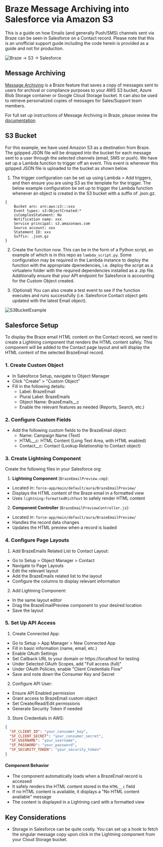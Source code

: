# Braze Message Archiving into Salesforce via Amazon S3

This is a guide on how Emails (and generally Push/SMS) channels sent via Braze can be seen in Salesforce on a Contact record. Please note that this is an unofficial support guide including the code herein is provided as a guide and not for production.

![Braze -> S3 -> Salesforce](https://braze-images.com/appboy/communication/assets/image_assets/images/67292b90b4326e006374015f/original.png?1730751376)

## Message Archiving
[Message Archiving](https://www.braze.com/docs/user_guide/data_and_analytics/export_braze_data/message_archiving) is a Braze feature that saves a copy of messages sent to users for archival or compliance purposes to your AWS S3 bucket, Azure Blob Storage container or Google Cloud Storage bucket. It can also be used to retrieve personalized copies of messages for Sales/Support team members.

For full set up instructions of Message Archiving in Braze, please review the [documentation](https://www.braze.com/docs/user_guide/data_and_analytics/export_braze_data/message_archiving/#how-it-works).

## S3 Bucket
For this example, we have used Amazon S3 as a destination from Braze. The gzipped JSON file will be dropped into the bucket for each message sent to a user through the selected channels (email, SMS or push). We have set up a Lambda function to trigger off an event. This event is whenever this gzipped JSON file is uploaded to the bucket as shown below.

1. The trigger configuration can be set up using Lambda > Add triggers, and then ensure you are using S3 as the template for the trigger. The below example configuration be set up to trigger the Lambda function whenever an object is created in the S3 bucket with a suffix of .json.gz.

```
{
    Bucket arn: arn:aws:s3:::xxx
    Event types: s3:ObjectCreated:*
    isComplexStatement: No
    Notification name: xxx
    Service principal: s3.amazonaws.com
    Source account: xxx
    Statement ID: xxx
    Suffix: .json.gz        
}
```

2. Create the function now. This can be in the form of a Python script, an example of which is in this repo as ```lambda_script.py```. Some configuration may be required in the Lambda instance to deploy the function with the appropriate dpenedencies, i.e. deploy the script as a virtualenv folder with the required dependencies installed as a .zip file. Additionally ensure that your API endpoint for Salesforce is accounting for the Custom Object created.

3. (Optional) You can also create a test event to see if the function executes and runs successfully (i.e. Salesforce Contact object gets updated with the latest Email object).


![S3BucketExample](https://braze-images.com/appboy/communication/assets/image_assets/images/6729330926f8e900706b25ef/original.png?1730753289)


## Salesforce Setup

To display the Braze email HTML content on the Contact record, we need to create a Lightning component that renders the HTML content safely. This component will be added to the Contact page layout and will display the HTML content of the selected BrazeEmail record.


### 1. Create Custom Object
- In Salesforce Setup, navigate to Object Manager
- Click "Create" > "Custom Object"
- Fill in the following details:
  - Label: BrazeEmail
  - Plural Label: BrazeEmails
  - Object Name: BrazeEmails__c
  - Enable the relevant features as needed (Reports, Search, etc.)

### 2. Configure Custom Fields
- Add the following custom fields to the BrazeEmail object:
    - Name: Campaign Name (Text)
    - HTML__c: HTML Content (Long Text Area, with HTML enabled)
    - Contact__c: Contact (Lookup Relationship to Contact object)

### 3. Create Lightning Component
Create the following files in your Salesforce org:

1. **Lightning Component** (`BrazeEmailPreview.cmp`):
 - Located in: `force-app/main/default/aura/BrazeEmailPreview/`
 - Displays the HTML content of the Braze email in a formatted view
 - Uses `lightning:formattedRichText` to safely render HTML content

2. **Component Controller** (`BrazeEmailPreviewController.js`):
 - Located in: `force-app/main/default/aura/BrazeEmailPreview/`
 - Handles the record data changes
 - Updates the HTML preview when a record is loaded

### 4. Configure Page Layouts
1. Add BrazeEmails Related List to Contact Layout:
 - Go to Setup > Object Manager > Contact
 - Navigate to Page Layouts
 - Edit the relevant layout
 - Add the BrazeEmails related list to the layout
 - Configure the columns to display relevant information

2. Add Lightning Component:
 - In the same layout editor
 - Drag the BrazeEmailPreview component to your desired location
 - Save the layout

### 5. Set Up API Access
1. Create Connected App:
 - Go to Setup > App Manager > New Connected App
 - Fill in basic information (name, email, etc.)
 - Enable OAuth Settings
 - Set Callback URL to your domain or https://localhost for testing
 - Under Selected OAuth Scopes, add "Full access (full)"
 - Under OAuth Policies, enable "Client Credentials Flow"
 - Save and note down the Consumer Key and Secret

2. Configure API User:
 - Ensure API Enabled permission
 - Grant access to BrazeEmail custom object
 - Set Create/Read/Edit permissions
 - Generate Security Token if needed

3. Store Credentials in AWS:
 ```json
 {
   "SF_CLIENT_ID": "your_consumer_key",
   "SF_CLIENT_SECRET": "your_consumer_secret",
   "SF_USERNAME": "your_username",
   "SF_PASSWORD": "your_password",
   "SF_SECURITY_TOKEN": "your_security_token"
 }
 ```

#### Component Behavior
- The component automatically loads when a BrazeEmail record is accessed
- It safely renders the HTML content stored in the `HTML__c` field
- If no HTML content is available, it displays a "No HTML content available" message
- The content is displayed in a Lightning card with a formatted view


## Key Considerations
- Storage in Salesforce can be quite costly. You can set up a hook to fetch the singular message copy upon click in the Lightning component from your Cloud Storage bucket.